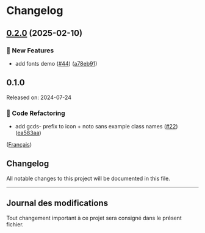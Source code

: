 # Changelog

## [0.2.0](https://github.com/cds-snc/gcds-fonts/compare/gcds-fonts-v0.1.0...gcds-fonts-v0.2.0) (2025-02-10)


### :rocket: New Features

* add fonts demo ([#44](https://github.com/cds-snc/gcds-fonts/issues/44)) ([a78eb91](https://github.com/cds-snc/gcds-fonts/commit/a78eb91f8795bbb69f6c1aad66d612b7e0f99f54))




## 0.1.0

Released on: 2024-07-24

### :arrows_counterclockwise: Code Refactoring

- add gcds- prefix to icon + noto sans example class names ([#22](https://github.com/cds-snc/gcds-fonts/issues/22)) ([ea583aa](https://github.com/cds-snc/gcds-fonts/commit/ea583aa54d622774f810bc5df807927caf331034))

([Français](#journal-des-modifications))

## Changelog

All notable changes to this project will be documented in this file.

---

## Journal des modifications

Tout changement important à ce projet sera consigné dans le présent fichier.
